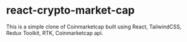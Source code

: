 # react-crypto-market-cap
This is a simple clone of Coinmarketcap built using React, TailwindCSS, Redux Toolkit, RTK, Coinmarketcap api.
